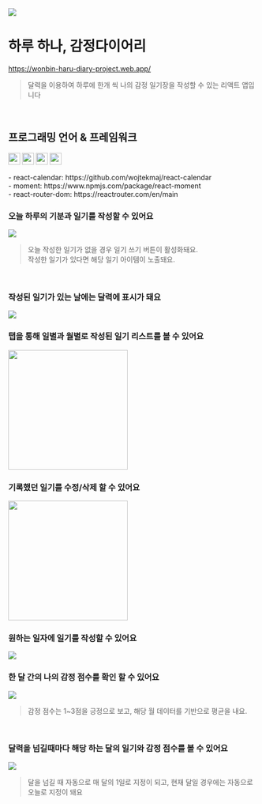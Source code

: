 <img src="./public/haruDiary/intro.png">

<br/>

# 하루 하나, 감정다이어리
<a href="https://wonbin-haru-diary-project.web.app/" title="새 창으로 열기" target="_blank">https://wonbin-haru-diary-project.web.app/</a>
<blockquote>달력을 이용하여 하루에 한개 씩 나의 감정 일기장을 작성할 수 있는 리액트 앱입니다</blockquote>
<br/>

## 프로그래밍 언어 & 프레임워크
<p align="left">
  <img src="https://camo.githubusercontent.com/5d01ff32c8ff69d52e2e19e6f2d6c3dec2565398ab6a49d85451f46726224614/68747470733a2f2f696d672e736869656c64732e696f2f62616467652f72656163742d3631444146423f6c6f676f3d7265616374266c6f676f436f6c6f723d7768697465" height="24px">
  <img src="https://camo.githubusercontent.com/64e3ed535b90fafa087dab829106804d76bd80a40ac55a542a4a51ff5dd440fa/68747470733a2f2f696d672e736869656c64732e696f2f62616467652f48544d4c352d4533344632363f7374796c653d666c6174266c6f676f3d48544d4c35266c6f676f436f6c6f723d7768697465" height="24px">
  <img src="https://camo.githubusercontent.com/d6bf556d08b49b7bdeca54eaae43675eec1a6249b9f9ab589ed7b8c6393e182d/68747470733a2f2f696d672e736869656c64732e696f2f62616467652f435353332d3135373242363f7374796c653d666c6174266c6f676f3d43535333266c6f676f436f6c6f723d7768697465" height="24px">
  <img src="https://camo.githubusercontent.com/a7eb481788fac742d0221a66cc189ac35c808e5389c353c8e5296c91cee336ce/68747470733a2f2f696d672e736869656c64732e696f2f62616467652f6a6176617363726970742d4637444631453f7374796c653d666c6174266c6f676f3d6a617661736372697074266c6f676f436f6c6f723d7768697465" height="24px">
</p>
- react-calendar: https://github.com/wojtekmaj/react-calendar<br>
- moment: https://www.npmjs.com/package/react-moment<br>
- react-router-dom: https://reactrouter.com/en/main
<br/>

### 오늘 하루의 기분과 일기를 작성할 수 있어요
<img src="./public/haruDiary/write_diary.gif">
<blockquote>오늘 작성한 일기가 없을 경우 일기 쓰기 버튼이 활성화돼요.<br>
작성한 일기가 있다면 해당 일기 아이템이 노출돼요.</blockquote>
<br>

### 작성된 일기가 있는 날에는 달력에 표시가 돼요
<img src="./public/haruDiary/calendar_check.png">
<br>

### 탭을 통해 일별과 월별로 작성된 일기 리스트를 볼 수 있어요
<img src="./public/haruDiary/dailyMonthly.gif" width="242px">
<br>

### 기록했던 일기를 수정/삭제 할 수 있어요
<img src="./public/haruDiary/editDelete_diary.gif" width="242px">
<br>

### 원하는 일자에 일기를 작성할 수 있어요
<img src="./public/haruDiary/choose_diary.gif">
<br>

### 한 달 간의 나의 감정 점수를 확인 할 수 있어요
<img src="./public/haruDiary/ratio.gif">
<blockquote>감정 점수는 1~3점을 긍정으로 보고, 해당 월 데이터를 기반으로 평균을 내요.</blockquote>
<br>

### 달력을 넘길때마다 해당 하는 달의 일기와 감정 점수를 볼 수 있어요
<img src="./public/haruDiary/prevNextMonth.gif">
<blockquote>달을 넘길 때 자동으로 매 달의 1일로 지정이 되고, 현재 달일 경우에는 자동으로 오늘로 지정이 돼요</blockquote>
